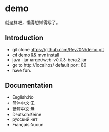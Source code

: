 # demo

就这样吧，懒得想懒得写了。

Introduction
---

- git clone https://github.com/Rey70N/demo.git
- cd demo && mvn install
- java -jar target/web-v0.0.3-beta.2.jar
- go to http://localhos/ default port: 80
- have fun.

Documentation
---

- English:No
- 简体中文:无
- 繁體中文:無
- Deutsch:Keine
- русский:нет
- Français:Aucun
